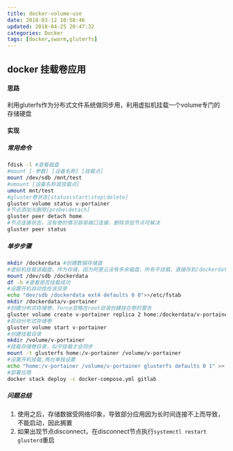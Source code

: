 ```yaml
---
title: docker-volume-use
date: 2018-03-12 10:58:46
updated: 2018-04-25 20:47:32
categories: Docker
tags: [docker,swarm,gluterfs]
---
```


## docker 挂载卷应用

#### 思路

利用gluterfs作为分布式文件系统做同步用，利用虚拟机挂载一个volume专门的存储硬盘

#### 实现

##### 常用命令

```Bash
fdisk -l #查看磁盘
#mount [-参数] [设备名称] [挂载点]
mount /dev/sdb /mnt/test
#umount [设备名称或挂载点]
umount mnt/test
#gluster卷状态[status\start\stop\delete]
gluster volume status v-portainer
#节点添加与删除[probe\detach]
gluster peer detach home
#节点连接状态，没有卷的情况容易端口连接，删除添加节点可解决
gluster peer status
```

##### 单步步骤

```bash
mkdir /dockerdata #创建数据存储盘
#虚拟机挂载该磁盘，作为存储，因为阿里云没有多余磁盘，所有不挂载，直接存到/dockerdata
mount /dev/sdb /dockerdata 
df -h #查看是否挂载成功
#设置开机自动挂在该目录
echo "dev/sdb /dockerdata ext4 defaults 0 0">>/etc/fstab
mkdir /dockerdata/v-portainer
#创建分布式存储卷，force忽略在root目录创建挂在卷的警告
gluster volume create v-portainer replica 2 home:/dockerdata/v-portainer xuanps:/dockerdata/v-portainer force
#启动分布式存储卷
gluster volume start v-portainer
#创建挂载目录
mkdir /volume/v-portainer
#挂载存储卷目录，似乎挂载才会同步
mount -t glusterfs home:/v-portainer /volume/v-portainer
#设置开机挂载,两台单独设置
echo "home:/v-portainer /volume/v-portainer glusterfs defaults 0 1" >> /etc/fstab
#部署应用
docker stack deploy -c docker-compose.yml gitlab
```

##### 问题总结

1. 使用之后，存储数据受网络印象，导致部分应用因为长时间连接不上而导致，不能启动，因此搁置
2. 如果出现节点disconnect，在disconnect节点执行`systemctl restart glusterd`重启